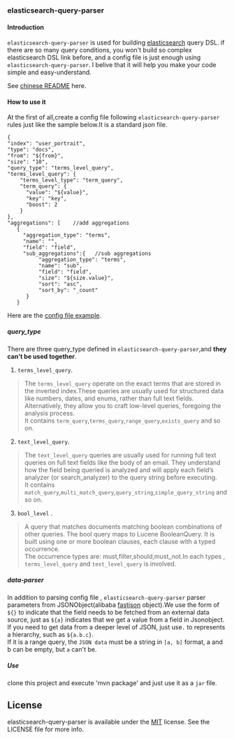 ### elasticsearch-query-parser
#### Introduction
`elasticsearch-query-parser` is used for building [elasticsearch](https://www.elastic.co) query DSL. if there are so many query conditions, you won't build so complex elasticsearch DSL link before, and a config file is just enough using `elasticsearch-query-parser`. I belive that it will help you make your code simple and easy-understand.

See [chinese README](https://github.com/xiaowei1118/elasticsearch-query-parser/blob/master/README-CN.md) here.

#### How to use it
At the first of all,create a config file following `elasticsearch-query-parser` rules just like the sample below.It is a standard json file.
```
{
"index": "user_portrait",
"type": "docs",
"from": "${from}",
"size": "10",
"query_type": "terms_level_query",
"terms_level_query": {
    "terms_level_type": "term_query",
    "term_query": {
      "value": "${value}",
      "key": "key",
      "boost": 2
    }
},
"aggregations": [    //add aggregations
   {
     "aggregation_type": "terms",
     "name": "",
     "field": "field",
     "sub_aggregations":{   //sub aggregations
          "aggregation_type": "terms",
          "name": "sub",
          "field": "field",
          "size": "${size.value}",
          "sort": "asc",
          "sort_by": "_count"
      }
   }
```
Here are the [config file example](https://github.com/xiaowei1118/elasticsearch-query-parser/blob/master/src/main/resources/portrait_mapping.json).

##### query_type
There are three query_type defined in `elasticsearch-query-parser`,and <strong>they can't be used together</strong>.
1. `terms_level_query`.
 >   The `terms_level_query` operate on the exact terms that are stored in the inverted index.These queries are usually used for structured data like numbers, dates, and enums, rather than full text fields. Alternatively, they allow you to craft low-level queries, foregoing the analysis process.<br/>
 It contains `term_query`,`terms_query`,`range_query`,`exists_query` and so on.

2. `text_level_query`.
  > The `text_level_query` queries are usually used for running full text queries on full text fields like the body of an email. They understand how the field being queried is analyzed and will apply each field’s analyzer (or search_analyzer) to the query string before executing.<br/>
  It contains `match_query`,`multi_match_query`,`query_string`,`simple_query_string` and so on.
3. `bool_level` .
  > A query that matches documents matching boolean combinations of other queries. The bool query maps to Lucene BooleanQuery. It is built using one or more boolean clauses, each clause with a typed occurrence. <br/>
   The occurrence types are: must,filter,should,must_not.In each types , `terms_level_query` and `text_level_query` is involved.

##### data-parser
In addition to parsing config file , `elasticsearch-query-parser` parser parameters from JSONObject(alibaba [fastjson](https://github.com/alibaba/fastjson) object).We use the form of `${}` to indicate that the field needs to be fetched from an external data source, just as `${a}` indicates that we get a value from a field in Jsonobject. If you need to get data from a deeper level of JSON, just use`.` to represents a hierarchy, such as `${a.b.c}`. <br/>
If it is a range query, the `JSON data` must be a string in `[a, b]` format, a and b can be empty, but `a` can't be.

##### Use
clone this project and execute 'mvn package' and just use it as a `jar` file.

## License
elasticsearch-query-parser is available under the [MIT](https://www.opensource.org/licenses/mit-license.php) license. See the LICENSE file for more info.

